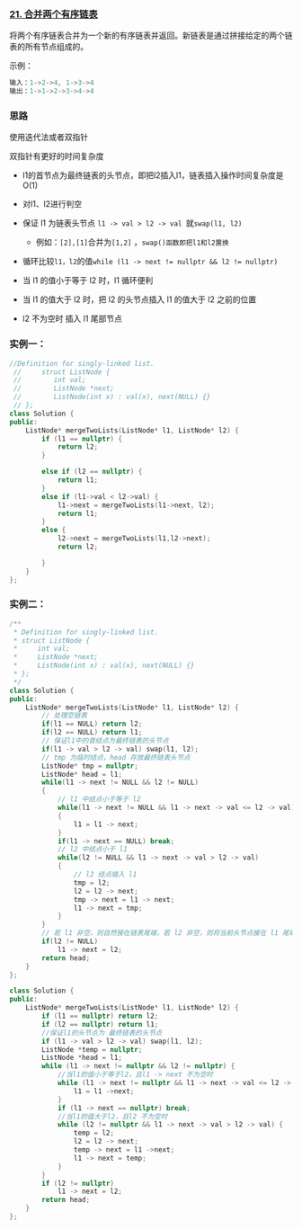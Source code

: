 ### [21. 合并两个有序链表](https://leetcode-cn.com/problems/merge-two-sorted-lists/)

将两个有序链表合并为一个新的有序链表并返回。新链表是通过拼接给定的两个链表的所有节点组成的。 

示例：

```c++
输入：1->2->4, 1->3->4
输出：1->1->2->3->4->4
```



### 思路

使用迭代法或者双指针

双指针有更好的时间复杂度 

- l1的首节点为最终链表的头节点，即把l2插入l1，链表插入操作时间复杂度是O(1)

- 对l1、l2进行判空
- 保证 l1 为链表头节点 `l1 -> val > l2 -> val `就`swap(l1, l2)`
  - 例如：`[2],[1]`合并为`[1,2]` ，`swap()函数即把l1和l2置换`
- 循环比较`l1，l2`的值`while (l1 -> next != nullptr && l2 != nullptr)`
-  当 l1 的值小于等于 l2 时，l1 循环便利
- 当 l1 的值大于 l2 时，把 l2 的头节点插入 l1 的值大于 l2 之前的位置
- l2 不为空时 插入 l1 尾部节点

### 实例一：

```c++
//Definition for singly-linked list.
 // 	struct ListNode {
 // 	   int val;
 // 	   ListNode *next;
 // 	   ListNode(int x) : val(x), next(NULL) {}
 // };
class Solution {
public:
    ListNode* mergeTwoLists(ListNode* l1, ListNode* l2) {
        if (l1 == nullptr) {
        	return l2;
        }

        else if (l2 == nullptr) {
        	return l1;
        }
        else if (l1->val < l2->val) {
        	l1->next = mergeTwoLists(l1->next, l2);
        	return l1;
        }
        else {
        	l2->next = mergeTwoLists(l1,l2->next);
        	return l2;

        }
    }
};
```

### 实例二：

```c++
/**
 * Definition for singly-linked list.
 * struct ListNode {
 *     int val;
 *     ListNode *next;
 *     ListNode(int x) : val(x), next(NULL) {}
 * };
 */
class Solution {
public:
    ListNode* mergeTwoLists(ListNode* l1, ListNode* l2) {
        // 处理空链表
        if(l1 == NULL) return l2;
        if(l2 == NULL) return l1;
        // 保证l1中的首结点为最终链表的头节点
        if(l1 -> val > l2 -> val) swap(l1, l2);
        // tmp 为临时结点，head 存放最终链表头节点
        ListNode* tmp = nullptr;
        ListNode* head = l1;
        while(l1 -> next != NULL && l2 != NULL)
        {
            // l1 中结点小于等于 l2
            while(l1 -> next != NULL && l1 -> next -> val <= l2 -> val)
            {
                l1 = l1 -> next;
            }
            if(l1 -> next == NULL) break;
            // l2 中结点小于 l1
            while(l2 != NULL && l1 -> next -> val > l2 -> val)
            {
                // l2 结点插入 l1
                tmp = l2;
                l2 = l2 -> next;
                tmp -> next = l1 -> next;
                l1 -> next = tmp;
            }
        }
        // 若 l1 非空，则自然接在链表尾端，若 l2 非空，则将当前头节点接在 l1 尾端
        if(l2 != NULL)
            l1 -> next = l2;
        return head;
    }
};

```

```c++
class Solution {
public:
    ListNode* mergeTwoLists(ListNode* l1, ListNode* l2) {
        if (l1 == nullptr) return l2;
        if (l2 == nullptr) return l1;
        //保证l1的头节点为 最终链表的头节点
        if (l1 -> val > l2 -> val) swap(l1, l2);
        ListNode *temp = nullptr;
        ListNode *head = l1;
        while (l1 -> next != nullptr && l2 != nullptr) {
            //当l1的值小于等于l2，且l1 -> next 不为空时
            while (l1 -> next != nullptr && l1 -> next -> val <= l2 -> val) {
                l1 = l1 ->next;
            }
            if (l1 -> next == nullptr) break; 
            //当l1的值大于l2，且l2 不为空时
            while (l2 != nullptr && l1 -> next -> val > l2 -> val) {
                temp = l2;
                l2 = l2 -> next;
                temp -> next = l1 ->next;
                l1 -> next = temp;
            }
        }
        if (l2 != nullptr)
            l1 -> next = l2;
        return head;
    }
};
```

